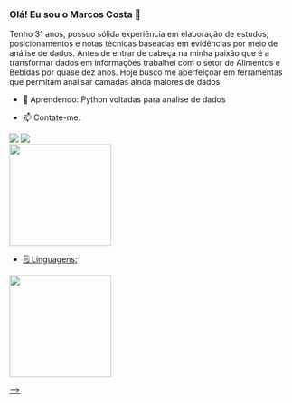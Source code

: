 ### Olá! Eu sou o Marcos Costa 👋

Tenho 31 anos, possuo sólida experiência em elaboração de estudos, posicionamentos e notas técnicas baseadas em evidências por meio de análise de dados. Antes de entrar de cabeça na minha paixão que é a transformar dados em informações trabalhei com o setor de Alimentos e Bebidas por quase dez anos. Hoje busco me aperfeiçoar em ferramentas que permitam analisar camadas ainda maiores de dados.

- 🌱 Aprendendo:
Python voltadas para análise de dados


- 📫 Contate-me:
<div>
       <a href = "mailto:mrobertoconsultoria@gmail.com"><img src="https://img.shields.io/badge/-Gmail-%23333?style=for-the-badge&logo=gmail&logoColor=white" target="_blank"></a>
  <a href="https://www.linkedin.com/in/https://www.linkedin.com/in/mcosta7/" target="_blank"><img src="https://img.shields.io/badge/-LinkedIn-%230077B5?style=for-the-badge&logo=linkedin&logoColor=white" target="_blank"></a>
 </div>


<div>
  <a href="https://github.com/mroberto7">
  <img height="180em" src="https://github-readme-stats.vercel.app/api?username=mroberto7&show_icons=true&theme=tokyonight&include_all_commits=true&count_private=true"/>
  </div>

  
 - 🗒 Linguagens:
 <div>
   <img height="180em" src="https://github-readme-stats.vercel.app/api/top-langs/?username=mroberto7&layout=compact&langs_count=7&theme=tokyonight"/>
  </div>

-->
